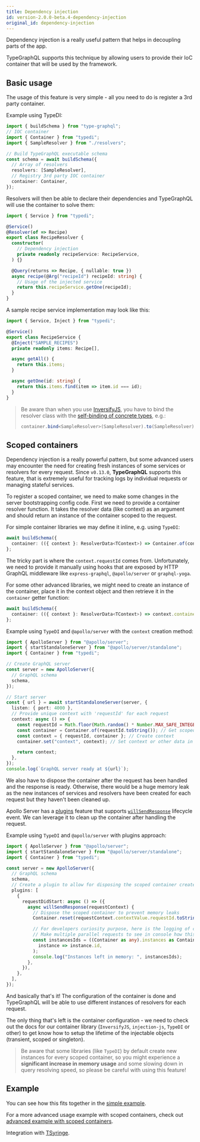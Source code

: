 ```yaml
---
title: Dependency injection
id: version-2.0.0-beta.4-dependency-injection
original_id: dependency-injection
---
```


Dependency injection is a really useful pattern that helps in decoupling parts of the app.

TypeGraphQL supports this technique by allowing users to provide their IoC container that will be used by the framework.

## Basic usage

The usage of this feature is very simple - all you need to do is register a 3rd party container.

Example using TypeDI:

```ts
import { buildSchema } from "type-graphql";
// IOC container
import { Container } from "typedi";
import { SampleResolver } from "./resolvers";

// Build TypeGraphQL executable schema
const schema = await buildSchema({
  // Array of resolvers
  resolvers: [SampleResolver],
  // Registry 3rd party IOC container
  container: Container,
});
```

Resolvers will then be able to declare their dependencies and TypeGraphQL will use the container to solve them:

```ts
import { Service } from "typedi";

@Service()
@Resolver(of => Recipe)
export class RecipeResolver {
  constructor(
    // Dependency injection
    private readonly recipeService: RecipeService,
  ) {}

  @Query(returns => Recipe, { nullable: true })
  async recipe(@Arg("recipeId") recipeId: string) {
    // Usage of the injected service
    return this.recipeService.getOne(recipeId);
  }
}
```

A sample recipe service implementation may look like this:

```ts
import { Service, Inject } from "typedi";

@Service()
export class RecipeService {
  @Inject("SAMPLE_RECIPES")
  private readonly items: Recipe[],

  async getAll() {
    return this.items;
  }

  async getOne(id: string) {
    return this.items.find(item => item.id === id);
  }
}
```

> Be aware than when you use [InversifyJS](https://github.com/inversify/InversifyJS), you have to bind the resolver class with the [self-binding of concrete types](https://github.com/inversify/InversifyJS/blob/master/wiki/classes_as_id.md#self-binding-of-concrete-types), e.g.:
>
> ```ts
> container.bind<SampleResolver>(SampleResolver).to(SampleResolver).inSingletonScope();
> ```

## Scoped containers

Dependency injection is a really powerful pattern, but some advanced users may encounter the need for creating fresh instances of some services or resolvers for every request. Since `v0.13.0`, **TypeGraphQL** supports this feature, that is extremely useful for tracking logs by individual requests or managing stateful services.

To register a scoped container, we need to make some changes in the server bootstrapping config code.
First we need to provide a container resolver function. It takes the resolver data (like context) as an argument and should return an instance of the container scoped to the request.

For simple container libraries we may define it inline, e.g. using `TypeDI`:

```ts
await buildSchema({
  container: (({ context }: ResolverData<TContext>) => Container.of(context.requestId));
};
```

The tricky part is where the `context.requestId` comes from. Unfortunately, we need to provide it manually using hooks that are exposed by HTTP GraphQL middleware like `express-graphql`, `@apollo/server` or `graphql-yoga`.

For some other advanced libraries, we might need to create an instance of the container, place it in the context object and then retrieve it in the `container` getter function:

```ts
await buildSchema({
  container: (({ context }: ResolverData<TContext>) => context.container);
};
```

Example using `TypeDI` and `@apollo/server` with the `context` creation method:

```ts
import { ApolloServer } from "@apollo/server";
import { startStandaloneServer } from "@apollo/server/standalone";
import { Container } from "typedi";

// Create GraphQL server
const server = new ApolloServer({
  // GraphQL schema
  schema,
});

// Start server
const { url } = await startStandaloneServer(server, {
  listen: { port: 4000 },
  // Provide unique context with 'requestId' for each request
  context: async () => {
    const requestId = Math.floor(Math.random() * Number.MAX_SAFE_INTEGER); // uuid-like
    const container = Container.of(requestId.toString()); // Get scoped container
    const context = { requestId, container }; // Create context
    container.set("context", context); // Set context or other data in container

    return context;
  },
});
console.log(`GraphQL server ready at ${url}`);
```

We also have to dispose the container after the request has been handled and the response is ready. Otherwise, there would be a huge memory leak as the new instances of services and resolvers have been created for each request but they haven't been cleaned up.

Apollo Server has a [plugins](https://www.apollographql.com/docs/apollo-server/integrations/plugins) feature that supports [`willSendResponse`](https://www.apollographql.com/docs/apollo-server/integrations/plugins/#willsendresponse) lifecycle event. We can leverage it to clean up the container after handling the request.

Example using `TypeDI` and `@apollo/server` with plugins approach:

```ts
import { ApolloServer } from "@apollo/server";
import { startStandaloneServer } from "@apollo/server/standalone";
import { Container } from "typedi";

const server = new ApolloServer({
  // GraphQL schema
  schema,
  // Create a plugin to allow for disposing the scoped container created for every request
  plugins: [
    {
      requestDidStart: async () => ({
        async willSendResponse(requestContext) {
          // Dispose the scoped container to prevent memory leaks
          Container.reset(requestContext.contextValue.requestId.toString());

          // For developers curiosity purpose, here is the logging of current scoped container instances
          // Make multiple parallel requests to see in console how this works
          const instancesIds = ((Container as any).instances as ContainerInstance[]).map(
            instance => instance.id,
          );
          console.log("Instances left in memory: ", instancesIds);
        },
      }),
    },
  ],
});
```

And basically that's it! The configuration of the container is done and TypeGraphQL will be able to use different instances of resolvers for each request.

The only thing that's left is the container configuration - we need to check out the docs for our container library (`InversifyJS`, `injection-js`, `TypeDI` or other) to get know how to setup the lifetime of the injectable objects (transient, scoped or singleton).

> Be aware that some libraries (like `TypeDI`) by default create new instances for every scoped container, so you might experience a **significant increase in memory usage** and some slowing down in query resolving speed, so please be careful with using this feature!

## Example

You can see how this fits together in the [simple example](https://github.com/MichalLytek/type-graphql/tree/v2.0.0-beta.4/examples/using-container).

For a more advanced usage example with scoped containers, check out [advanced example with scoped containers](https://github.com/MichalLytek/type-graphql/tree/v2.0.0-beta.4/examples/using-scoped-container).

Integration with [TSyringe](https://github.com/MichalLytek/type-graphql/tree/v2.0.0-beta.4/examples/tsyringe).
